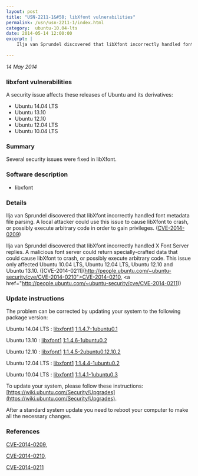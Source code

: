```yaml
---
layout: post
title: "USN-2211-1&#58; libXfont vulnerabilities"
permalink: /usn/usn-2211-1/index.html
category:  ubuntu-10.04-lts
date: 2014-05-14 12:00:00
excerpt: |
    Ilja van Sprundel discovered that libXfont incorrectly handled font metadata file parsing. A local attacker could use this issue to cause libXfont to crash, or possibly execute arbitrary code in order to gain privileges. ([CVE-2014-0209](http://people.ubuntu.com/~ubuntu-security/cve/CVE-2014-0209))
    
--- 
```

 
 

*14 May 2014*

### libxfont vulnerabilities

A security issue affects these releases of Ubuntu and its derivatives:

* Ubuntu 14.04 LTS
* Ubuntu 13.10
* Ubuntu 12.10
* Ubuntu 12.04 LTS
* Ubuntu 10.04 LTS

### Summary

Several security issues were fixed in libXfont. 

### Software description

* libxfont 

### Details

Ilja van Sprundel discovered that libXfont incorrectly handled font metadata file parsing. A local attacker could use this issue to cause libXfont to crash, or possibly execute arbitrary code in order to gain privileges. ([CVE-2014-0209](http://people.ubuntu.com/~ubuntu-security/cve/CVE-2014-0209))

Ilja van Sprundel discovered that libXfont incorrectly handled X Font Server replies. A malicious font server could return specially-crafted data that could cause libXfont to crash, or possibly execute arbitrary code. This issue only affected Ubuntu 10.04 LTS, Ubuntu 12.04 LTS, Ubuntu 12.10 and Ubuntu 13.10. ([CVE-2014-0211](http://people.ubuntu.com/~ubuntu-security/cve/CVE-2014-0210">CVE-2014-0210</a>, <a href="http://people.ubuntu.com/~ubuntu-security/cve/CVE-2014-0211)) 

### Update instructions

The problem can be corrected by updating your system to the following package version:

Ubuntu 14.04 LTS
 : [libxfont1](https://launchpad.net/ubuntu/+source/libxfont) <span> [1:1.4.7-1ubuntu0.1](https://launchpad.net/ubuntu/+source/libxfont/1:1.4.7-1ubuntu0.1) </span> 

Ubuntu 13.10
 : [libxfont1](https://launchpad.net/ubuntu/+source/libxfont) <span> [1:1.4.6-1ubuntu0.2](https://launchpad.net/ubuntu/+source/libxfont/1:1.4.6-1ubuntu0.2) </span> 

Ubuntu 12.10
 : [libxfont1](https://launchpad.net/ubuntu/+source/libxfont) <span> [1:1.4.5-2ubuntu0.12.10.2](https://launchpad.net/ubuntu/+source/libxfont/1:1.4.5-2ubuntu0.12.10.2) </span> 

Ubuntu 12.04 LTS
 : [libxfont1](https://launchpad.net/ubuntu/+source/libxfont) <span> [1:1.4.4-1ubuntu0.2](https://launchpad.net/ubuntu/+source/libxfont/1:1.4.4-1ubuntu0.2) </span> 

Ubuntu 10.04 LTS
 : [libxfont1](https://launchpad.net/ubuntu/+source/libxfont) <span> [1:1.4.1-1ubuntu0.3](https://launchpad.net/ubuntu/+source/libxfont/1:1.4.1-1ubuntu0.3) </span> 

To update your system, please follow these instructions: [https://wiki.ubuntu.com/Security/Upgrades](https://wiki.ubuntu.com/Security/Upgrades).

After a standard system update you need to reboot your computer to make all the necessary changes. 

### References

 
 [CVE-2014-0209](http://people.ubuntu.com/~ubuntu-security/cve/CVE-2014-0209), 

 [CVE-2014-0210](http://people.ubuntu.com/~ubuntu-security/cve/CVE-2014-0210), 

 [CVE-2014-0211](http://people.ubuntu.com/~ubuntu-security/cve/CVE-2014-0211)
 

